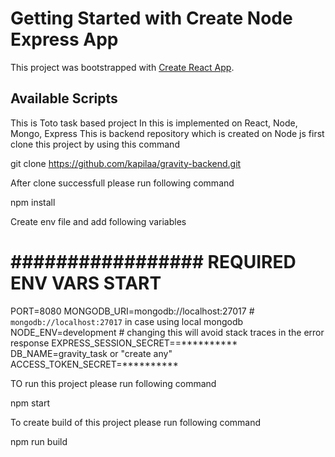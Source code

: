 # Getting Started with Create Node Express App

This project was bootstrapped with [Create React App](https://github.com/facebook/create-react-app).

## Available Scripts

This is Toto task based project 
In this is implemented on React, Node, Mongo, Express
This is backend repository which is created on Node js
first clone this project by using this command 

git clone https://github.com/kapilaa/gravity-backend.git

After clone successfull please run following command

npm install

Create env file and add following variables 

# ################# REQUIRED ENV VARS START #################
PORT=8080
MONGODB_URI=mongodb://localhost:27017 # `mongodb://localhost:27017` in case using local mongodb
NODE_ENV=development # changing this will avoid stack traces in the error response
EXPRESS_SESSION_SECRET==**********
DB_NAME=gravity_task or "create any"
ACCESS_TOKEN_SECRET=**********

TO run this project please run following command

npm start

To create build of this project please run following command

npm run build
